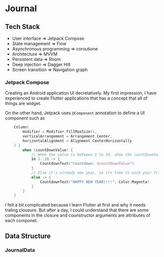 # Journal

## Tech Stack
- User interface => Jetpack Compose
- State management => Flow
- Asynchronous programming => coroutione
- Architecture => MVVM
- Persistent data => Room
- Deep injection => Dagger Hilt
- Screen transition => Navigation graph

### Jetpack Compose
Creating an Android application UI decrelatively. My first impression, I have experienced
to create Flutter applications that has a concept that all of things are widget.

On the other hand, Jetpack uses `@Component` annotation to define a UI component such as

```kotlin
    Column(
        modifier = Modifier.fillMaxSize(),
        verticalArrangement = Arrangement.Center,
        horizontalAlignment = Alignment.CenterHorizontally
    ) {
        when (countDownValue) {
            // When the value is between 1 to 10, show the countDownValue 
            in 1..10 -> {
                CountdownText("Countdown: $countDownValue")
            }
            // Else it's already new year, so its time to wish your friends! 
            else -> {
                CountdownText("HAPPY NEW YEAR!!!!", Color.Magenta)
            }
        }
    }
```

I felt a bit complicated because I learn Flutter at first and why it needs traling clousure.
But after a day, I could understand that there are some components in the closure and counstructor 
arguments are attributes of each componet.


## Data Structure

### JournalData
```



```





